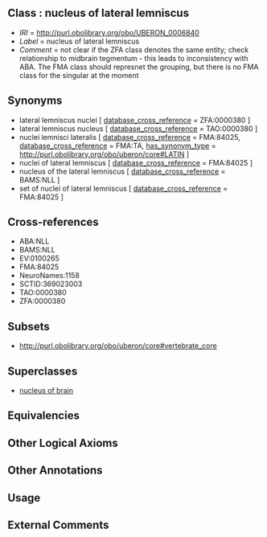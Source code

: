 
## Class : nucleus of lateral lemniscus

 * *IRI* = http://purl.obolibrary.org/obo/UBERON_0006840
 * *Label* = nucleus of lateral lemniscus
 * *Comment* = not clear if the ZFA class denotes the same entity; check relationship to midbrain tegmentum - this leads to inconsistency with ABA. The FMA class should represnet the grouping, but there is no FMA class for the singular at the moment

## Synonyms

 * lateral lemniscus nuclei [ [database_cross_reference](../../ef/oboInOwl#hasDbXref.md) = ZFA:0000380 ]
 * lateral lemniscus nucleus [ [database_cross_reference](../../ef/oboInOwl#hasDbXref.md) = TAO:0000380 ]
 * nuclei lemnisci lateralis [ [database_cross_reference](../../ef/oboInOwl#hasDbXref.md) = FMA:84025, [database_cross_reference](../../ef/oboInOwl#hasDbXref.md) = FMA:TA, [has_synonym_type](../../pe/oboInOwl#hasSynonymType.md) = http://purl.obolibrary.org/obo/uberon/core#LATIN ]
 * nuclei of lateral lemniscus [ [database_cross_reference](../../ef/oboInOwl#hasDbXref.md) = FMA:84025 ]
 * nucleus of the lateral lemniscus [ [database_cross_reference](../../ef/oboInOwl#hasDbXref.md) = BAMS:NLL ]
 * set of nuclei of lateral lemniscus [ [database_cross_reference](../../ef/oboInOwl#hasDbXref.md) = FMA:84025 ]

## Cross-references

 * ABA:NLL
 * BAMS:NLL
 * EV:0100265
 * FMA:84025
 * NeuroNames:1158
 * SCTID:369023003
 * TAO:0000380
 * ZFA:0000380

## Subsets

 * http://purl.obolibrary.org/obo/uberon/core#vertebrate_core

## Superclasses

 * [nucleus of brain](../../UBERON/08/UBERON_0002308.md)

## Equivalencies


## Other Logical Axioms


## Other Annotations


## Usage


## External Comments

